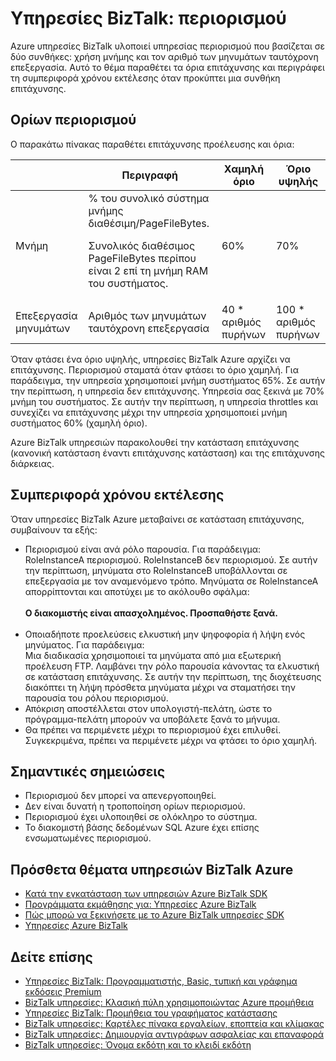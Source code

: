 <properties 
    pageTitle="Μάθετε περισσότερα σχετικά με περιορισμού στις υπηρεσίες BizTalk | Microsoft Azure" 
    description="Μάθετε περισσότερα σχετικά με ορίων περιορισμού και που προκύπτουν κατά το χρόνο εκτέλεσης συμπεριφορές για τις υπηρεσίες BizTalk. Περιορισμού βασίζεται σε χρήση μνήμης και τον αριθμό των μηνυμάτων. MABS, WABS" 
    services="biztalk-services" 
    documentationCenter="" 
    authors="MandiOhlinger" 
    manager="erikre" 
    editor=""/>

<tags 
    ms.service="biztalk-services" 
    ms.workload="integration" 
    ms.tgt_pltfrm="na" 
    ms.devlang="na" 
    ms.topic="article" 
    ms.date="08/15/2016" 
    ms.author="mandia"/>





# <a name="biztalk-services-throttling"></a>Υπηρεσίες BizTalk: περιορισμού

Azure υπηρεσίες BizTalk υλοποιεί υπηρεσίας περιορισμού που βασίζεται σε δύο συνθήκες: χρήση μνήμης και τον αριθμό των μηνυμάτων ταυτόχρονη επεξεργασία. Αυτό το θέμα παραθέτει τα όρια επιτάχυνσης και περιγράφει τη συμπεριφορά χρόνου εκτέλεσης όταν προκύπτει μια συνθήκη επιτάχυνσης.

## <a name="throttling-thresholds"></a>Ορίων περιορισμού

Ο παρακάτω πίνακας παραθέτει επιτάχυνσης προέλευσης και όρια:

||Περιγραφή|Χαμηλή όριο|Όριο υψηλής|
|---|---|---|---|
|Μνήμη|% του συνολικό σύστημα μνήμης διαθέσιμη/PageFileBytes. <p><p>Συνολικός διαθέσιμος PageFileBytes περίπου είναι 2 επί τη μνήμη RAM του συστήματος.|60%|70%|
|Επεξεργασία μηνυμάτων|Αριθμός των μηνυμάτων ταυτόχρονη επεξεργασία|40 * αριθμός πυρήνων|100 * αριθμός πυρήνων|

Όταν φτάσει ένα όριο υψηλής, υπηρεσίες BizTalk Azure αρχίζει να επιτάχυνσης. Περιορισμού σταματά όταν φτάσει το όριο χαμηλή. Για παράδειγμα, την υπηρεσία χρησιμοποιεί μνήμη συστήματος 65%. Σε αυτήν την περίπτωση, η υπηρεσία δεν επιτάχυνσης. Υπηρεσία σας ξεκινά με 70% μνήμη του συστήματος. Σε αυτήν την περίπτωση, η υπηρεσία throttles και συνεχίζει να επιτάχυνσης μέχρι την υπηρεσία χρησιμοποιεί μνήμη συστήματος 60% (χαμηλή όριο).

Azure BizTalk υπηρεσιών παρακολουθεί την κατάσταση επιτάχυνσης (κανονική κατάσταση έναντι επιτάχυνσης κατάσταση) και της επιτάχυνσης διάρκειας.


## <a name="runtime-behavior"></a>Συμπεριφορά χρόνου εκτέλεσης

Όταν υπηρεσίες BizTalk Azure μεταβαίνει σε κατάσταση επιτάχυνσης, συμβαίνουν τα εξής:

- Περιορισμού είναι ανά ρόλο παρουσία. Για παράδειγμα:<br/>
RoleInstanceA περιορισμού. RoleInstanceB δεν περιορισμού. Σε αυτήν την περίπτωση, μηνύματα στο RoleInstanceB υποβάλλονται σε επεξεργασία με τον αναμενόμενο τρόπο. Μηνύματα σε RoleInstanceA απορρίπτονται και αποτύχει με το ακόλουθο σφάλμα:<br/><br/>
**Ο διακομιστής είναι απασχολημένος. Προσπαθήστε ξανά.**<br/><br/>
- Οποιαδήποτε προελεύσεις ελκυστική μην ψηφοφορία ή λήψη ενός μηνύματος. Για παράδειγμα:<br/>
Μια διαδικασία χρησιμοποιεί τα μηνύματα από μια εξωτερική προέλευση FTP. Λαμβάνει την ρόλο παρουσία κάνοντας τα ελκυστική σε κατάσταση επιτάχυνσης. Σε αυτήν την περίπτωση, της διοχέτευσης διακόπτει τη λήψη πρόσθετα μηνύματα μέχρι να σταματήσει την παρουσία του ρόλου περιορισμού.
- Απόκριση αποστέλλεται στον υπολογιστή-πελάτη, ώστε το πρόγραμμα-πελάτη μπορούν να υποβάλετε ξανά το μήνυμα.
- Θα πρέπει να περιμένετε μέχρι το περιορισμού έχει επιλυθεί. Συγκεκριμένα, πρέπει να περιμένετε μέχρι να φτάσει το όριο χαμηλή.

## <a name="important-notes"></a>Σημαντικές σημειώσεις
- Περιορισμού δεν μπορεί να απενεργοποιηθεί.
- Δεν είναι δυνατή η τροποποίηση ορίων περιορισμού.
- Περιορισμού έχει υλοποιηθεί σε ολόκληρο το σύστημα.
- Το διακομιστή βάσης δεδομένων SQL Azure έχει επίσης ενσωματωμένες περιορισμού.

## <a name="additional-azure-biztalk-services-topics"></a>Πρόσθετα θέματα υπηρεσιών BizTalk Azure

-  [Κατά την εγκατάσταση των υπηρεσιών Azure BizTalk SDK](http://go.microsoft.com/fwlink/p/?LinkID=241589)<br/>
-  [Προγράμματα εκμάθησης για: Υπηρεσίες Azure BizTalk](http://go.microsoft.com/fwlink/p/?LinkID=236944)<br/>
-  [Πώς μπορώ να ξεκινήσετε με το Azure BizTalk υπηρεσίες SDK](http://go.microsoft.com/fwlink/p/?LinkID=302335)<br/>
-  [Υπηρεσίες Azure BizTalk](http://go.microsoft.com/fwlink/p/?LinkID=303664)<br/>

## <a name="see-also"></a>Δείτε επίσης
- [Υπηρεσίες BizTalk: Προγραμματιστής, Basic, τυπική και γράφημα εκδόσεις Premium](http://go.microsoft.com/fwlink/p/?LinkID=302279)<br/>
- [BizTalk υπηρεσίες: Κλασική πύλη χρησιμοποιώντας Azure προμήθεια](http://go.microsoft.com/fwlink/p/?LinkID=302280)<br/>
- [Υπηρεσίες BizTalk: Προμήθεια του γραφήματος κατάστασης](http://go.microsoft.com/fwlink/p/?LinkID=329870)<br/>
- [BizTalk υπηρεσίες: Καρτέλες πίνακα εργαλείων, εποπτεία και κλίμακας](http://go.microsoft.com/fwlink/p/?LinkID=302281)<br/>
- [BizTalk υπηρεσίες: Δημιουργία αντιγράφων ασφαλείας και επαναφορά](http://go.microsoft.com/fwlink/p/?LinkID=329873)<br/>
- [BizTalk υπηρεσίες: Όνομα εκδότη και το κλειδί εκδότη](http://go.microsoft.com/fwlink/p/?LinkID=303941)<br/>
 
